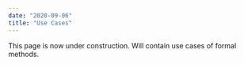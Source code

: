 ```yaml
---
date: "2020-09-06"
title: "Use Cases"
---
```


This page is now under construction. Will contain use cases of formal methods.


